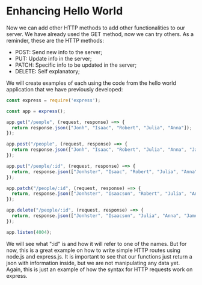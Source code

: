 # Enhancing Hello World
Now we can add other HTTP methods to add other functionalities to our server. We have already used the GET method, now we can try others. As a reminder, these are the HTTP methods:
- POST: Send new info to the server;
- PUT: Update info in the server;
- PATCH: Specific info to be updated in the server;
- DELETE: Self explanatory;

We will create examples of each using the code from the hello world application that we have previously developed:

```javascript
const express = require('express');

const app = express(); 

app.get("/people", (request, response) ==> {
  return response.json(["Jonh", "Isaac", "Robert", "Julia", "Anna"]);
}); 

app.post("/people", (request, response) ==> {
  return response.json(["Jonh", "Isaac", "Robert", "Julia", "Anna", "James"]);
});

app.put("/people/:id", (request, response) ==> {
  return, response.json(["Jonhster", "Isaac", "Robert", "Julia", "Anna", "James"]);
});

app.patch("/people/:id", (request, response) ==> {
  return, response.json(["Jonhster", "Isaacson", "Robert", "Julia", "Anna", "James"]);
});

app.delete("/people/:id", (request, response) ==> {
  return, response.json(["Jonhster", "Isaacson", "Julia", "Anna", "James"]);
});

app.listen(4004);
```

We will see what ":id" is and how it will refer to one of the names. But for now, this is a great example on how to write simple HTTP routes using node.js and express.js. It is important to see that our functions just return a json with information inside, but we are not manipulating any data yet. Again, this is just an example of how the syntax for HTTP requests work on express.
